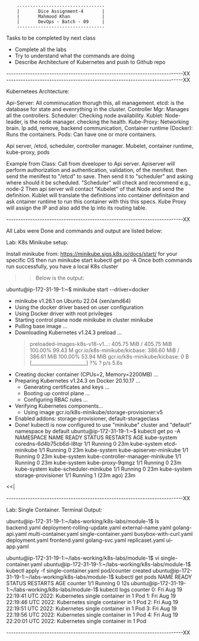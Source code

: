
        ---------------------------------
        |       Dice Assignment-4       |
        |       Mahmood Khan            |
        |       DevOps - Batch - 09     |
        ---------------------------------

Tasks to be completed by next class

- Complete all the labs
- Try to understand what the commands are doing
- Describe Architecture of Kubernetes and push to Github repo


--------------------------------------------------------------------------XX
--------------------------------------------------------------------------XX

Kubernetees Archtecture:

Api-Server: All comminucation thorugh this, all management.
etcd: is the database for state and evenrything in the cluster.
Controller Mgr: Manages all the controllers.
Scheduler: Checking node availability.
Kublet: Node-leader, is the node manager. checking the health.
Kube-Proxy: Networking brain. Ip add, remove, backend communication,
Container runtime (Docker): Runs the containers.
Pods: Can have one or more containers.


Api server, /etcd, scheduler, controller manager.
Mubelet, container runtime, kube-proxy, pods


Example from Class:
Call from dveeloper to Api server.
Apiserver will perform authorization and authentication, validation, of the menifest.
then send the menifest to "/etcd" to save.
Then send it to "scheduler" and asking where should it be scheduled.
"Scheduler" will check and recommend e.g., node-2
Then api server will contact "Kubelet" of that Node and send the definition.
Kublet will translate the definitions into container definitaion and ask cntainer runtime to run this container with this this specs.
Kube Proxy will assign the IP and also add the Ip into its routing table.



--------------------------------------------------------------------------XX

All Labs were Done and commands and output are listed below:

Lab: K8s Minikube setup:

Install minikube from: https://minikube.sigs.k8s.io/docs/start/ for your
specific OS then run
minikube start
kubectl get po -A
Once both commands run successfully, you have a local K8s cluster

>> Below is the output:

ubuntu@ip-172-31-19-1:~$ minikube start --driver=docker
* minikube v1.26.1 on Ubuntu 22.04 (xen/amd64)
* Using the docker driver based on user configuration
* Using Docker driver with root privileges
* Starting control plane node minikube in cluster minikube
* Pulling base image ...
* Downloading Kubernetes v1.24.3 preload ...
    > preloaded-images-k8s-v18-v1...:  405.75 MiB / 405.75 MiB  100.00% 99.43 M
    > gcr.io/k8s-minikube/kicbase:  386.60 MiB / 386.61 MiB  100.00% 53.94 MiB
    > gcr.io/k8s-minikube/kicbase:  0 B [_______________________] ?% ? p/s 5.6s
* Creating docker container (CPUs=2, Memory=2200MB) ...
* Preparing Kubernetes v1.24.3 on Docker 20.10.17 ...
  - Generating certificates and keys ...
  - Booting up control plane ...
  - Configuring RBAC rules ...
* Verifying Kubernetes components...
  - Using image gcr.io/k8s-minikube/storage-provisioner:v5
* Enabled addons: storage-provisioner, default-storageclass
* Done! kubectl is now configured to use "minikube" cluster and "default" namespace by default
ubuntu@ip-172-31-19-1:~$ kubectl get po -A
NAMESPACE     NAME                               READY   STATUS    RESTARTS      AGE
kube-system   coredns-6d4b75cb6d-l8tqr           1/1     Running   0             23m
kube-system   etcd-minikube                      1/1     Running   0             23m
kube-system   kube-apiserver-minikube            1/1     Running   0             23m
kube-system   kube-controller-manager-minikube   1/1     Running   0             23m
kube-system   kube-proxy-9qmgz                   1/1     Running   0             23m
kube-system   kube-scheduler-minikube            1/1     Running   0             23m
kube-system   storage-provisioner                1/1     Running   1 (23m ago)   23m

<<|


--------------------------------------------------------------------------XX

Lab: Single Container. Terminal Output:

ubuntu@ip-172-31-19-1:~/labs-working/k8s-labs/module-1$ ls
backend.yaml            deployment-rolling-update.yaml  external-name.yaml  golang-api.yaml  multi-container.yaml  single-container.yaml
busybox-with-curl.yaml  deployment.yaml                 frontend.yaml       golang-svc.yaml  replicaset.yaml       ui-app.yaml

ubuntu@ip-172-31-19-1:~/labs-working/k8s-labs/module-1$ vi single-container.yaml
ubuntu@ip-172-31-19-1:~/labs-working/k8s-labs/module-1$ kubectl apply -f single-container.yaml
pod/counter created
ubuntu@ip-172-31-19-1:~/labs-working/k8s-labs/module-1$ kubectl get pods
NAME      READY   STATUS    RESTARTS   AGE
counter   1/1     Running   0          12s
ubuntu@ip-172-31-19-1:~/labs-working/k8s-labs/module-1$ kubectl logs counter
0: Fri Aug 19 22:19:41 UTC 2022: Kubernetes single container in 1 Pod
1: Fri Aug 19 22:19:46 UTC 2022: Kubernetes single container in 1 Pod
2: Fri Aug 19 22:19:51 UTC 2022: Kubernetes single container in 1 Pod
3: Fri Aug 19 22:19:56 UTC 2022: Kubernetes single container in 1 Pod
4: Fri Aug 19 22:20:01 UTC 2022: Kubernetes single container in 1 Pod


--------------------------------------------------------------------------XX

